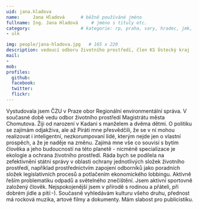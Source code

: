 ```yaml
---
uid: jana.hladova
name:     Jana Hladová  	# běžně používáné jméno
fullname: Ing. Jana Hladová  	# jméno s tituly etc.
category:                 	# kategorie: rp, praha, vary, hradec, jmk, senat
- ulk

img: people/jana-hladova.jpg   # 165 x 220
description: vedoucí odboru životního prostředí, člen KS Ústecký kraj           	# kratký popis, max 160 znaků
mail:
- 
mob:	
profiles:
  github:
  facebook: 
  twitter: 
  flickr: 
---
```


Vystudovala jsem ČZU v Praze obor Regionální environmentální správa. V současné době 
vedu odbor životního prostředí Magistrátu města Chomutova. Žiji od narození v Kadani s 
manželem a dvěma dětmi. O politiku se zajímám odjakživa, ale až Piráti mne 
přesvědčili, že se v ní mohou realizovat i inteligentní, nezkorumpovaní lidé, kterým 
nejde jen o vlastní prospěch, a že je naděje na změnu. Zajímá mne vše co souvisí s 
bytím člověka a jeho budoucností na této planetě - nicméně specializace je ekologie a 
ochrana životního prostředí. Ráda bych se podílela na zefektivnění státní správy v 
oblasti ochrany jednotlivých složek životního prostředí, například prostřednictvím 
zapojení odborníků jako poradních složek legislativních procesů a potlačením 
ekonomického lobbingu. Aktivně řeším problematiku odpadů a světelného znečištění. Jsem 
aktivní sportovně založený člověk. Nejspokojenější jsem v přírodě s rodinou a přáteli, 
při dobrém jídle a pití:-). Současně vyhledávám kulturu všeho druhu, přednost má 
rocková muzika, artové filmy a dokumenty. Mám slabost pro publicistiku.
